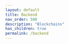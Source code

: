 ```yaml
---
layout: default
title: Backend
nav_order: 500
description: "Blockchains"
has_children: true
permalink: /backend
---
```

